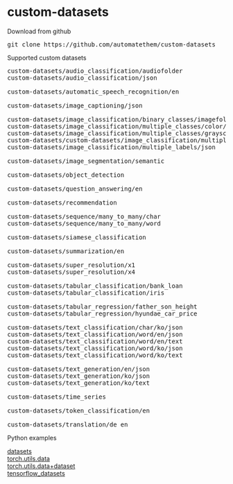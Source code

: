 # custom-datasets

Download from github
<pre>
git clone https://github.com/automatethem/custom-datasets
</pre>

Supported custom datasets

<pre>
custom-datasets/audio_classification/audiofolder
custom-datasets/audio_classification/json

custom-datasets/automatic_speech_recognition/en

custom-datasets/image_captioning/json

custom-datasets/image_classification/binary_classes/imagefolder
custom-datasets/image_classification/multiple_classes/color/imagefolder
custom-datasets/image_classification/multiple_classes/grayscale/imagefolder
custom-datasets/custom-datasets/image_classification/multiple_classes/grayscale/json
custom-datasets/image_classification/multiple_labels/json

custom-datasets/image_segmentation/semantic

custom-datasets/object_detection

custom-datasets/question_answering/en

custom-datasets/recommendation

custom-datasets/sequence/many_to_many/char
custom-datasets/sequence/many_to_many/word

custom-datasets/siamese_classification

custom-datasets/summarization/en

custom-datasets/super_resolution/x1
custom-datasets/super_resolution/x4

custom-datasets/tabular_classification/bank_loan
custom-datasets/tabular_classification/iris

custom-datasets/tabular_regression/father_son_height
custom-datasets/tabular_regression/hyundae_car_price

custom-datasets/text_classification/char/ko/json
custom-datasets/text_classification/word/en/json
custom-datasets/text_classification/word/en/text
custom-datasets/text_classification/word/ko/json
custom-datasets/text_classification/word/ko/text

custom-datasets/text_generation/en/json
custom-datasets/text_generation/ko/json
custom-datasets/text_generation/ko/text

custom-datasets/time_series

custom-datasets/token_classification/en

custom-datasets/translation/de_en
</pre>

Python examples

<a href="https://github.com/automatethem/custom-datasets/tree/main/python_examples/datasets">datasets</a><br>
<a href="https://github.com/automatethem/custom-datasets/tree/main/python_examples/torch.utils.data">torch.utils.data</a><br>
<a href="https://github.com/automatethem/custom-datasets/tree/main/python_examples/torch.utils.data+dataset">torch.utils.data+dataset</a><br>
<a href="https://github.com/automatethem/custom-datasets/tree/main/python_examples/tensorflow_datasets">tensorflow_datasets</a>


